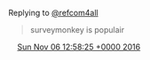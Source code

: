 Replying to [@refcom4all](https://twitter.com/refcom4all/status/795219236717215745)

> surveymonkey is populair

<img src="../../media/tweet.ico" width="12" /> [Sun Nov 06 12:58:25 +0000 2016](https://twitter.com/DromerDenker/status/795248974080962564)